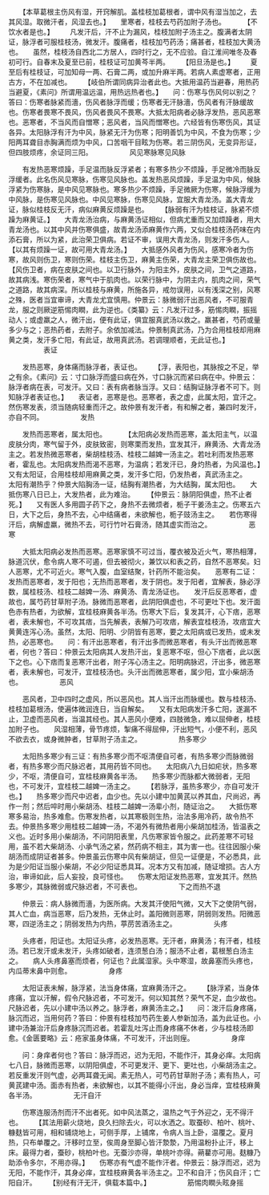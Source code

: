 <!-- { "loadSidebar": true } -->
　　【本草葛根主伤风有湿，开窍解肌。盖桂枝加葛根者，谓中风有湿当加之，去其风湿。取微汗者，风湿去也。】　　里寒者，桂枝去芍药加附子汤也。
　　 【不饮水者是也。】
　　凡发汗后，汗不止为漏风，桂枝加附子汤主之。腹满者太阴证，脉浮者可服桂枝汤，微发汗。腹痛者，桂枝加芍药汤；痛甚者，桂枝加大黄汤也。　　虽然，桂枝汤自西北二方居人，四时行之，无不应验。自江淮间唯冬及春初可行。自春末及夏至已前，桂枝证可加黄芩半两。　　 【阳旦汤是也。】
　　夏至后有桂枝证，可加知母一两、石膏二两，或加升麻半两。若病人素虚寒者，正用古方，不在加减也。　　 【岐伯所谓同病异治者此也。大抵用温药当避春，用热药当避夏，《素问》所谓用温远温，用热远热者也。】　　问：伤寒与伤风何以别之？答曰：伤寒者脉紧而濇，伤风者脉浮而缓；伤寒者无汗脉濇，伤风者有汗脉缓故也。伤寒者畏寒不畏风，伤风者畏风不畏寒。大抵太阳病者必脉浮发热，恶风恶寒也。恶寒者，不当风而自憎寒；恶风者，当风而憎寒也。六经皆有伤寒伤风，其证各异。太阳脉浮有汗为中风，脉紧无汗为伤寒；阳明善饥为中风，不食为伤寒；少阳两耳聋目赤胸满而烦为中风，口苦咽干目眩为伤寒。若三阴伤风，无变异形证，但四肢烦疼，余证同三阳。
　　　　　风见寒脉寒见风脉

　　有发热恶寒烦躁，手足温而脉反浮紧者；有寒多热少不烦躁，手足微冷而脉反浮缓者。此名伤风见寒脉，伤寒见风脉也。盖发热恶风烦躁，手足温为中风，候脉浮紧为伤寒脉，是中风见寒脉也。寒多热少不烦躁，手足微厥为伤寒，候脉浮缓为中风脉，是伤寒见风脉也。中风见寒脉，伤寒见风脉，宜服大青龙汤。盖大青龙证，脉似桂枝反无汗，病似麻黄反烦躁是也。　　 【脉弱有汗为桂枝证，脉紧不烦躁为麻黄证。】　　大青龙汤治病，与麻黄汤证相似，但病尤重而又加烦躁者，用大青龙汤也。以其中风并伤寒俱盛，故青龙汤添麻黄作六两，又似合桂枝汤药味在内添石膏，所以为紧，此治荣卫俱病。若证不审，误用大青龙汤，则发汗多伤人。　　 【以其有烦躁一证，故可用大青龙汤。】　　大抵感外风者为伤风，感寒冷者为伤寒，故风则伤卫，寒则伤荣。桂枝主伤卫，麻黄主伤荣，大青龙主荣卫俱伤故也。　　 【风伤卫者，病在皮肤之间也。以卫行脉外，为阳主外，皮肤之间，卫气之道路，故其病浅。寒伤荣者，寒气中于肌肉也。以荣行脉中，为阴主内，肌肉之间，荣气之道路，故其病深。所以桂枝与麻黄，所施各异，戒勿误用，以有浅深之别，风寒之殊，医者当宜审谛，大青龙尤宜慎用。仲景云：脉微弱汗出恶风者，不可服青龙，服之则厥逆筋惕肉瞤，此为逆也。《类纂》云：凡发汗过多，筋惕肉瞤，振摇动人；或虚羸之人，微汗出，便有此证，俱宜服真武汤以救之。羸甚者，芍药或量多少与之；恶热药者，去附子。余依加减法。仲景制真武汤，乃为合用桂枝却用麻黄之类，发汗多亡阳，有此证，故用真武汤。若调理顺者，无此证也。】
　　　　　表证

　　发热恶寒，身体痛而脉浮者，表证也。　　 【浮，表阳也，其脉按之不足，举之有余。《素问》云：寸口脉浮而盛曰病在外，寸口脉沉而紧曰病在中。仲景云：脉浮者病在表，可发汗。又曰：表有病者脉当浮。又曰：结胸证脉浮者不可下。则知脉浮者表证也。】　　表证者，恶寒是也。恶寒者，表之虚，此属太阳，宜汗之。然伤寒发表，须当随病轻重而汗之。故仲景有发汗者，有和解之者，兼四时发汗，亦自不同。
　　　　　发热

　　发热而恶寒者，属太阳也。
　　 【太阳病必发热而恶寒，盖太阳主气，以温皮肤分肉，寒气留于外，皮肤致密，则寒栗而发热，宜发其汗，麻黄汤、大青龙汤主之。若发热微恶寒者，柴胡桂枝汤、桂枝二越婢一汤主之。若吐利而发热恶寒者，霍乱也。太阳病发热而渴不恶寒，为温病；若发汗已，身灼热者，为风温也。】　　又有太阳证，合用桂枝却用麻黄之类，发汗多亡阳，仍发热者，真武汤主之。　　太阳有潮热乎？仲景大陷胸汤一证，结胸有潮热者，为大结胸，属太阳也。　　大抵伤寒八日已上，大发热者，此为难治。　　 【仲景云：脉阴阳俱虚，热不止者死。】　　又有医人多用圆子药下之，身热不去微烦者，栀子干姜汤主之。伤寒五六日，大下之后，身热不去，心中结痛者，未欲解也，栀子豉汤主之。　　若伤寒得汗后，病解虚羸，微热不去，可行竹叶石膏汤，随其虚实而治之。
　　　　　恶寒

　　大抵太阳病必发热而恶寒。恶寒家慎不可过当，覆衣被及近火气，寒热相薄，脉道沉伏，愈令病人寒不可遏，但去被彻火，兼饮以和表之药，自然不恶寒矣。妇人恶寒，尤不可近火。寒气入腹，血室结聚，针药所不能治矣。　　恶寒有二证：发热而恶寒者，发于阳也；无热而恶寒者，发于阴也。发于阳者，宜解表，脉必浮数，属桂枝汤、桂枝二越婢一汤、麻黄汤、青龙汤证也。　　发汗后反恶寒者，虚故也，属芍药甘草附子汤。脉微而恶寒者，此阴阳俱虚也，不可更吐下也。发汗面色赤有热者，为欲解，宜桂枝麻黄各半汤。伤寒大下后，复发其汗，心下痞，恶寒者，表未解也，不可攻其痞，当先解表，表解乃可攻痞，解表宜桂枝汤，攻痞宜大黄黄连泻心汤。虽然，太阳、阳明、少阴皆有恶寒，要之太阳病或已发热，或未发热，必恶寒也。　　问：有汗出恶寒者，有汗出多而微恶寒者，有头汗出而微恶寒者，何也？答曰：仲景云太阳病其人发热汗出，复恶寒不呕，但心下痞者，此以医下之也。心下痞而复恶寒汗出者，附子泻心汤主之。阳明病脉迟，汗出多，微恶寒者，表未解也，可发汗，宜桂枝汤也。头汗出而微恶寒者，属少阳，宜小柴胡汤也。
　　　　　恶风

　　恶风者，卫中四时之虚风，所以恶风也。其人当汗出而脉缓也。数与桂枝汤、桂枝加葛根汤，使遍体微润连日，当自解矣。　　又有太阳病发汗多亡阳，遂漏不止，卫虚而恶风者，当温其经也。其人恶风小便难，四肢微急，难以屈伸者，桂枝加附子也。　　风湿相薄，骨节疼烦，掣痛不得屈伸，汗出短气，小便不利，恶风不欲去衣，或身微肿者，甘草附子汤主之。
　　　　　热多寒少

　　太阳热多寒少有三证：有热多寒少而不呕清便自可者，有热多寒少而脉微弱者，有热多寒少而尺脉迟者，其用药皆不同也。　　太阳病八九日如疟状，热多寒少，不呕，清便自可，宜桂枝麻黄各半汤。　　热多寒少而脉都大微弱者，无阳也，不可发汗，宜桂枝二越婢一汤主之。　　 【若脉浮，虽热多寒少，亦自可发汗也。】　　热多寒少而尺中迟者，血少也。先以小建中加黄芪以养其血，尺尚迟，再作一剂；然后啐时用小柴胡汤、桂枝二越婢一汤辈小剂，随证治之。　　大抵伤寒寒多易治，热多难愈。伤寒发热者，以其寒极则生热，治法多用冷药，故令热不去。仲景热多寒少用桂枝二越婢一汤，不渴外有微热者用小柴胡加桂汤，皆温表之义也。近时多用小柴胡汤，不问阴阳表里，凡伤寒家皆令服之。此药差寒不可轻用，虽不若大柴胡汤、小承气汤之紧，然药病不相主，其为害一也。往往因服小柴胡汤而成阴证者甚多。仲景虽云伤寒中风有柴胡证，但见一证便是，不必悉具，此为是少阳证当服小柴胡，不必少阳证悉具耳。况本方又有加减，随证增损。古人方治，审谛如此，后人妄投，良可怪也。　　伤寒太阳证发热恶寒，宜发其汗。然热多寒少，其脉微弱或尺脉迟者，不可表也。
　　　　　下之而热不退

　　仲景云：病人脉微而濇，为医所病。大发其汗使阳气微，又大下之使阴气弱，其人亡血，病当恶寒，后乃发热，无休止时。盖阳微则恶寒，阴弱则发热。阳微恶寒，四逆汤主之；阴弱发热为内热，葶苈苦酒汤主之。
　　　　　头疼

　　头疼者，阳证也。太阳证头疼，必发热恶寒。无汗者，麻黄汤；有汗者，桂枝汤。若已发汗或未发汗，头疼如破者，连须葱白汤；服汤不止者，葛根葱白汤主之。　　病人头疼鼻塞而烦者，何证也？此属湿家。头中寒湿，故鼻塞而头疼也，内瓜蒂末鼻中则愈。
　　　　　身疼

　　太阳证表未解，脉浮紧，法当身体痛，宜麻黄汤汗之。　　 【脉浮紧，当身体疼痛，宜以汗解，假令尺脉迟者，不可发汗。何以知其然？荣气不足，血少故也。尺脉迟者，先以小建中汤以养之。脉浮者，麻黄汤主之。】　　问：泼汗后身疼痛，脉沉而迟，当用何药？答曰：仲景有桂枝加芍药生姜人参新加汤，盖为此证也。小建中汤兼治汗后身疼脉沉而迟者。若霍乱吐泻止而身疼痛不休者，少与桂枝汤即愈。《金匮要略》云：疮家虽身体痛，不可发汗，汗出则痓。
　　　　　身痒

　　问：身痒者何也？答曰：脉浮而迟，迟为无阳，不能作汗，其身必痒。太阳病七八日，脉微而恶寒，以阴阳俱虚，不可更发汗、更下、更吐也，小柴胡汤主之。若反重发汗则气虚，必两耳聋无闻。素无热人，可芍药甘草附子汤；素有热人，可黄芪建中汤。面赤有热者，未欲解也，以其不能得小汗出，身必当痒，宜桂枝麻黄各半汤。
　　　　　无汗自汗

　　伤寒连服汤剂而汗不出者死。如中风法蒸之，温热之气于外迎之，无不得汗也。　　 【其法用薪火烧地，良久扫除去火，可以水洒之。取蚕砂、柏叶、桃叶、糠麸皆可用，相和铺烧地上，可侧手厚，上铺席，令病人当上卧，温覆之。夏月热，只布单覆之。汗移时立至，俟周身至脚心皆汗漐漐，乃用温粉扑止汗，移上床。最得力者，蚕砂，桃柏叶也。无蚕沙亦得，单桃叶亦得。蒴藋亦可用。麸糠乃助添令多尔，不用亦得。】　　伤寒亦有气虚不能作汗者。仲景云：脉浮而迟，迟为无阳，不能作汗，其身必痒，宜桂枝麻黄各半汤主之。卫不和自汗；伤风自汗；亡阳自汗。　　 【别经有汗无汗，俱载本篇中。】
　　　　　筋惕肉瞤头眩身摇

